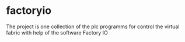 # factoryio

The project is one collection of the plc programms for control the virtual fabric with help of the software Factory IO
